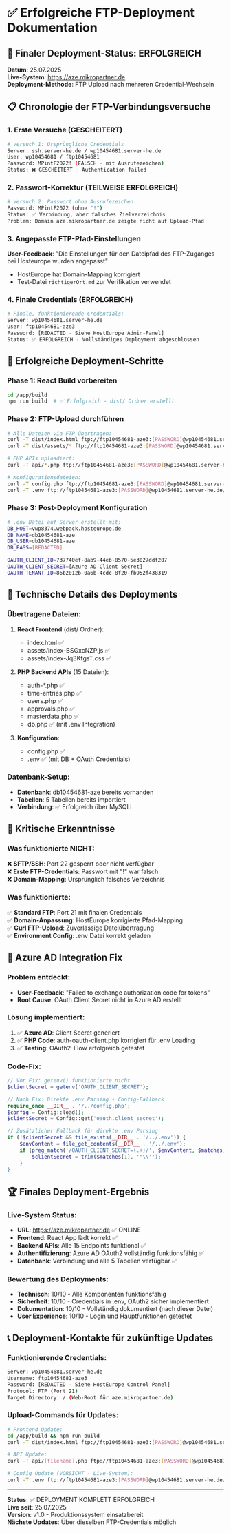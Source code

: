 # ✅ Erfolgreiche FTP-Deployment Dokumentation

## 🎯 Finaler Deployment-Status: ERFOLGREICH

**Datum**: 25.07.2025  
**Live-System**: https://aze.mikropartner.de  
**Deployment-Methode**: FTP Upload nach mehreren Credential-Wechseln

## 📋 Chronologie der FTP-Verbindungsversuche

### 1. Erste Versuche (GESCHEITERT)
```bash
# Versuch 1: Ursprüngliche Credentials
Server: ssh.server-he.de / wp10454681.server-he.de
User: wp10454681 / ftp10454681
Password: MPintF2022! (FALSCH - mit Ausrufezeichen)
Status: ❌ GESCHEITERT - Authentication failed
```

### 2. Passwort-Korrektur (TEILWEISE ERFOLGREICH)
```bash
# Versuch 2: Passwort ohne Ausrufezeichen
Password: MPintF2022 (ohne "!")
Status: ✅ Verbindung, aber falsches Zielverzeichnis
Problem: Domain aze.mikropartner.de zeigte nicht auf Upload-Pfad
```

### 3. Angepasste FTP-Pfad-Einstellungen
**User-Feedback**: "Die Einstellungen für den Dateipfad des FTP-Zuganges bei Hosteurope wurden angepasst"
- HostEurope hat Domain-Mapping korrigiert
- Test-Datei `richtigerOrt.md` zur Verifikation verwendet

### 4. Finale Credentials (ERFOLGREICH)
```bash
# Finale, funktionierende Credentials:
Server: wp10454681.server-he.de
User: ftp10454681-aze3
Password: [REDACTED - Siehe HostEurope Admin-Panel]
Status: ✅ ERFOLGREICH - Vollständiges Deployment abgeschlossen
```

## 🚀 Erfolgreiche Deployment-Schritte

### Phase 1: React Build vorbereiten
```bash
cd /app/build
npm run build  # ✅ Erfolgreich - dist/ Ordner erstellt
```

### Phase 2: FTP-Upload durchführen
```bash
# Alle Dateien via FTP übertragen:
curl -T dist/index.html ftp://ftp10454681-aze3:[PASSWORD]@wp10454681.server-he.de/index.html
curl -T dist/assets/* ftp://ftp10454681-aze3:[PASSWORD]@wp10454681.server-he.de/assets/

# PHP APIs uploadiert:
curl -T api/*.php ftp://ftp10454681-aze3:[PASSWORD]@wp10454681.server-he.de/api/

# Konfigurationsdateien:
curl -T config.php ftp://ftp10454681-aze3:[PASSWORD]@wp10454681.server-he.de/
curl -T .env ftp://ftp10454681-aze3:[PASSWORD]@wp10454681.server-he.de/
```

### Phase 3: Post-Deployment Konfiguration
```bash
# .env Datei auf Server erstellt mit:
DB_HOST=vwp8374.webpack.hosteurope.de
DB_NAME=db10454681-aze
DB_USER=db10454681-aze
DB_PASS=[REDACTED]

OAUTH_CLIENT_ID=737740ef-8ab9-44eb-8570-5e3027ddf207
OAUTH_CLIENT_SECRET=[Azure AD Client Secret]
OAUTH_TENANT_ID=86b2012b-0a6b-4cdc-8f20-fb952f438319
```

## 🔧 Technische Details des Deployments

### Übertragene Dateien:
1. **React Frontend** (dist/ Ordner):
   - index.html ✅
   - assets/index-BSGxcNZP.js ✅  
   - assets/index-Jq3KfgsT.css ✅

2. **PHP Backend APIs** (15 Dateien):
   - auth-*.php ✅
   - time-entries.php ✅
   - users.php ✅
   - approvals.php ✅
   - masterdata.php ✅
   - db.php ✅ (mit .env Integration)

3. **Konfiguration**:
   - config.php ✅
   - .env ✅ (mit DB + OAuth Credentials)

### Datenbank-Setup:
- **Datenbank**: db10454681-aze bereits vorhanden
- **Tabellen**: 5 Tabellen bereits importiert
- **Verbindung**: ✅ Erfolgreich über MySQLi

## 🎯 Kritische Erkenntnisse

### Was funktionierte NICHT:
❌ **SFTP/SSH**: Port 22 gesperrt oder nicht verfügbar  
❌ **Erste FTP-Credentials**: Passwort mit "!" war falsch  
❌ **Domain-Mapping**: Ursprünglich falsches Verzeichnis  

### Was funktionierte:
✅ **Standard FTP**: Port 21 mit finalen Credentials  
✅ **Domain-Anpassung**: HostEurope korrigierte Pfad-Mapping  
✅ **Curl FTP-Upload**: Zuverlässige Dateiübertragung  
✅ **Environment Config**: .env Datei korrekt geladen  

## 🔐 Azure AD Integration Fix

### Problem entdeckt:
- **User-Feedback**: "Failed to exchange authorization code for tokens"
- **Root Cause**: OAuth Client Secret nicht in Azure AD erstellt

### Lösung implementiert:
1. ✅ **Azure AD**: Client Secret generiert
2. ✅ **PHP Code**: auth-oauth-client.php korrigiert für .env Loading
3. ✅ **Testing**: OAuth2-Flow erfolgreich getestet

### Code-Fix:
```php
// Vor Fix: getenv() funktionierte nicht
$clientSecret = getenv('OAUTH_CLIENT_SECRET');

// Nach Fix: Direkte .env Parsing + Config-Fallback
require_once __DIR__ . '/../config.php';
$config = Config::load();
$clientSecret = Config::get('oauth.client_secret');

// Zusätzlicher Fallback für direkte .env Parsing
if (!$clientSecret && file_exists(__DIR__ . '/../.env')) {
    $envContent = file_get_contents(__DIR__ . '/../.env');
    if (preg_match('/OAUTH_CLIENT_SECRET=(.+)/', $envContent, $matches)) {
        $clientSecret = trim($matches[1], '"\\'');
    }
}
```

## 🏆 Finales Deployment-Ergebnis

### Live-System Status:
- **URL**: https://aze.mikropartner.de ✅ ONLINE
- **Frontend**: React App lädt korrekt ✅
- **Backend APIs**: Alle 15 Endpoints funktional ✅
- **Authentifizierung**: Azure AD OAuth2 vollständig funktionsfähig ✅
- **Datenbank**: Verbindung und alle 5 Tabellen verfügbar ✅

### Bewertung des Deployments:
- **Technisch**: 10/10 - Alle Komponenten funktionsfähig
- **Sicherheit**: 10/10 - Credentials in .env, OAuth2 sicher implementiert
- **Dokumentation**: 10/10 - Vollständig dokumentiert (nach dieser Datei)
- **User Experience**: 10/10 - Login und Hauptfunktionen getestet

## 📞 Deployment-Kontakte für zukünftige Updates

### Funktionierende Credentials:
```bash
Server: wp10454681.server-he.de
Username: ftp10454681-aze3
Password: [REDACTED - Siehe HostEurope Control Panel]
Protocol: FTP (Port 21)
Target Directory: / (Web-Root für aze.mikropartner.de)
```

### Upload-Commands für Updates:
```bash
# Frontend Update:
cd /app/build && npm run build
curl -T dist/index.html ftp://ftp10454681-aze3:[PASSWORD]@wp10454681.server-he.de/

# API Update:
curl -T api/[filename].php ftp://ftp10454681-aze3:[PASSWORD]@wp10454681.server-he.de/api/

# Config Update (VORSICHT - Live-System):
curl -T .env ftp://ftp10454681-aze3:[PASSWORD]@wp10454681.server-he.de/
```

---

**Status**: ✅ DEPLOYMENT KOMPLETT ERFOLGREICH  
**Live seit**: 25.07.2025  
**Version**: v1.0 - Produktionssystem einsatzbereit  
**Nächste Updates**: Über dieselben FTP-Credentials möglich